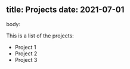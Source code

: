 title: Projects
date: 2021-07-01
---
body:

This is a list of the projects:

* Project 1
* Project 2
* Project 3
